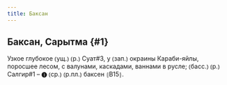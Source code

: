 ```yaml
---
title: Баксан
---
```

## Баксан, Сарытма {#1}

Узкое глубокое ⦅ущ.⦆ ⦅р.⦆ Суат#3, у ⦅зап.⦆ окраины Караби-яйлы, поросшее лесом, с валунами, каскадами, ваннами в русле; ⦅басс.⦆ ⦅р.⦆ Салгир#1 – ❶ ⦅ср.⦆ ⦅р.пл.⦆ баксен ⦃В15⦄.
